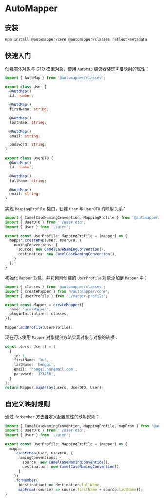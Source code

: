 # AutoMapper

## 安装

```bash
npm install @automapper/core @automapper/classes reflect-metadata
```

## 快速入门

创建实体对象与 DTO 模型对象，使用 `AutoMap` 装饰器装饰需要映射的属性：

```typescript
import { AutoMap } from '@automapper/classes';

export class User {
  @AutoMap()
  id: number;

  @AutoMap()
  firstName: string;

  @AutoMap()
  lastName: string;

  @AutoMap()
  email: string;

  password: string;
}

export class UserDTO {
  @AutoMap()
  id: number;

  @AutoMap()
  fullName: string;

  @AutoMap()
  email: string;
}
```

实现 `MappingProfile` 接口，创建 `User` 与 `UserDTO` 的映射关系：

```typescript
import { CamelCaseNamingConvention, MappingProfile } from '@automapper/core';
import { UserDTO } from './user.dto';
import { User } from './user';

export const UserProfile: MappingProfile = (mapper) => {
  mapper.createMap(User, UserDTO, {
    namingConventions: {
      source: new CamelCaseNamingConvention(),
      destination: new CamelCaseNamingConvention(),
    }
  });
}
```

初始化 `Mapper` 对象，并将刚刚创建的 `UserProfile` 对象添加到 `Mapper` 中：

```typescript
import { classes } from '@automapper/classes';
import { createMapper } from '@automapper/core';
import { UserProfile } from './mapper-profile';

export const Mapper = createMapper({
  name: 'userMapper',
  pluginInitializer: classes,
});

Mapper.addProfile(UserProfile);
```

现在可以使用 `Mapper` 对象提供方法实现对象与对象的转换：

```typescript
const users: User[] = [
  {
    id: 1,
    firstName: 'hu',
    lastName: 'hongqi',
    email: 'hongqi.hu@email.com',
    password: '123456',
  }
];
return Mapper.mapArray(users, UserDTO, User);
```

## 自定义映射规则

通过 `forMember` 方法自定义配置属性的映射规则：

```typescript
import { CamelCaseNamingConvention, MappingProfile, mapFrom } from '@automapper/core';
import { UserDTO } from './user.dto';
import { User } from './user';

export const UserProfile: MappingProfile = (mapper) => {
  mapper
    .createMap(User, UserDTO, {
      namingConventions: {
        source: new CamelCaseNamingConvention(),
        destination: new CamelCaseNamingConvention(),
      }
    })
    .forMember(
      (destination) => destination.fullName, 
      mapFrom((source) => source.firstName + source.lastName));
}
```
